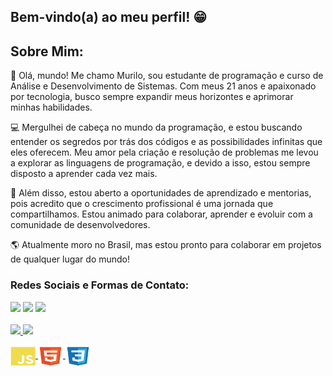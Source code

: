## Bem-vindo(a) ao meu perfil! 😁

## Sobre Mim:

👋 Olá, mundo! Me chamo Murilo, sou estudante de programação e curso de Análise e Desenvolvimento de Sistemas. Com meus 21 anos e apaixonado por tecnologia, busco sempre expandir meus horizontes e aprimorar minhas habilidades.

💻 Mergulhei de cabeça no mundo da programação, e estou buscando entender os segredos por trás dos códigos e as possibilidades infinitas que eles oferecem. Meu amor pela criação e resolução de problemas me levou a explorar as linguagens de programação, e devido a isso, estou sempre disposto a aprender cada vez mais.

🌟 Além disso, estou aberto a oportunidades de aprendizado e mentorias, pois acredito que o crescimento profissional é uma jornada que compartilhamos. Estou animado para colaborar, aprender e evoluir com a comunidade de desenvolvedores.

🌎 Atualmente moro no Brasil, mas estou pronto para colaborar em projetos de qualquer lugar do mundo!
 
### Redes Sociais e Formas de Contato:
 
<div> 
  <a href="https://instagram.com/murilodays" target="_blank"><img src="https://img.shields.io/badge/-Instagram-%23E4405F?style=for-the-badge&logo=instagram&logoColor=white" target="_blank"></a>
  <a href="https://www.linkedin.com/in/murilo-dias-7b37862b7/" target="_blank"><img src="https://img.shields.io/badge/-LinkedIn-%230077B5?style=for-the-badge&logo=linkedin&logoColor=white" target="_blank"></a>
  <a href = "mailto:contatomurilodays@gmail.com"><img src="https://img.shields.io/badge/Gmail-D14836?style=for-the-badge&logo=gmail&logoColor=white"></a>
</div>

<br>

 <div>
   <a href="https://github.com/murilodays">
   <img height="180em" src="https://github-readme-stats.vercel.app/api?username=murilodays&show_icons=true&theme=onedark&include_all_commits=true&count_private=true"/>
   <img height="180em" src="https://github-readme-stats.vercel.app/api/top-langs/?username=murilodays&layout=compact&langs_count=6&theme=onedark"/>
</div>
    
<div style="display: inline_block"><br>
  <img align="center" alt="Js" height="30" width="40" src="https://raw.githubusercontent.com/devicons/devicon/master/icons/javascript/javascript-plain.svg">
  <img align="center" alt="HTML" height="30" width="40" src="https://raw.githubusercontent.com/devicons/devicon/master/icons/html5/html5-original.svg">
  <img align="center" alt="CSS" height="30" width="40" src="https://raw.githubusercontent.com/devicons/devicon/master/icons/css3/css3-original.svg">
</div>
